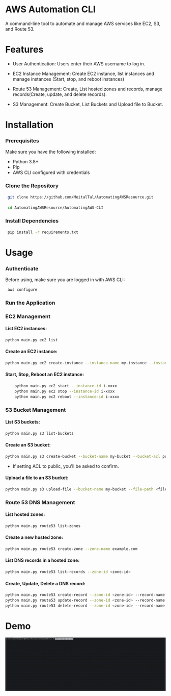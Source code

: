 # AWS Automation CLI 
A command-line tool to automate and manage AWS services like EC2, S3, and Route 53.

# Features
- User Authentication: Users enter their AWS username to log in.

- EC2 Instance Management: Create EC2 instance, list instances and manage instances (Start, stop, and reboot instances)

- Route 53 Management: Create, List hosted zones and records, manage records(Create, update, and delete records).

- S3 Management: Create Bucket, List Buckets and Upload file to Bucket.

# Installation

### Prerequisites

Make sure you have the following installed:

- Python 3.8+
- Pip
- AWS CLI configured with credentials

### Clone the Repository

```bash
 git clone https://github.com/MeitalTal/AutomatingAWSResource.git
 
 cd AutomatingAWSResource/AutomatingAWS-CLI
```

### Install Dependencies
```bash
 pip install -r requirements.txt
```

# Usage

### Authenticate
Before using, make sure you are logged in with AWS CLI:
```bash
 aws configure
```

### Run the Application

### EC2 Management

#### List EC2 instances:
```bash
python main.py ec2 list
```

#### Create an EC2 instance:

```bash
python main.py ec2 create-instance --instance-name my-instance --instance-type t3.nano --instance-ami "Ubuntu"
```

#### Start, Stop, Reboot an EC2 instance:

```bash
    python main.py ec2 start --instance-id i-xxxx 
    python main.py ec2 stop --instance-id i-xxxx
    python main.py ec2 reboot --instance-id i-xxxx
```

### S3 Bucket Management

#### List S3 buckets:

```bash
python main.py s3 list-buckets
```

#### Create an S3 bucket:
```bash
python main.py s3 create-bucket --bucket-name my-bucket --bucket-acl public
```
   - If setting ACL to public, you'll be asked to confirm.

#### Upload a file to an S3 bucket:

```bash
python main.py s3 upload-file --bucket-name my-bucket --file-path <file-path>
```

### Route 53 DNS Management

#### List hosted zones:

```bash
python main.py route53 list-zones
```

#### Create a new hosted zone:

```bash
python main.py route53 create-zone --zone-name example.com
```

#### List DNS records in a hosted zone:

```bash
python main.py route53 list-records --zone-id <zone-id>
```

#### Create, Update, Delete a DNS record:

```bash
python main.py route53 create-record --zone-id <zone-id> --record-name www.example.com --value "192.168.1.1" --ttl 300
python main.py route53 update-record --zone-id <zone-id> --record-name www.example.com --value "192.168.1.2" --ttl 300
python main.py route53 delete-record --zone-id <zone-id> --record-name www.example.com --value "192.168.1.2" --ttl 300
```

# Demo
![Demo GIF](assets/demo.gif)


